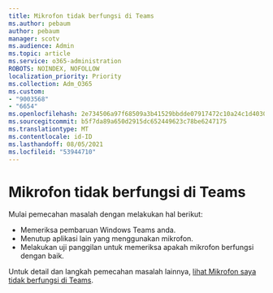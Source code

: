 ```yaml
---
title: Mikrofon tidak berfungsi di Teams
ms.author: pebaum
author: pebaum
manager: scotv
ms.audience: Admin
ms.topic: article
ms.service: o365-administration
ROBOTS: NOINDEX, NOFOLLOW
localization_priority: Priority
ms.collection: Adm_O365
ms.custom:
- "9003568"
- "6654"
ms.openlocfilehash: 2e734506a97f68509a3b41529bbdde07917472c10a24c1d40305fdad7feff41a
ms.sourcegitcommit: b5f7da89a650d2915dc652449623c78be6247175
ms.translationtype: MT
ms.contentlocale: id-ID
ms.lasthandoff: 08/05/2021
ms.locfileid: "53944710"
---
```

# <a name="microphone-isnt-working-in-teams"></a>Mikrofon tidak berfungsi di Teams

Mulai pemecahan masalah dengan melakukan hal berikut:

- Memeriksa pembaruan Windows Teams anda.
- Menutup aplikasi lain yang menggunakan mikrofon.
- Melakukan uji panggilan untuk memeriksa apakah mikrofon berfungsi dengan baik.

Untuk detail dan langkah pemecahan masalah lainnya, [lihat Mikrofon saya tidak berfungsi di Teams](https://support.microsoft.com/office/666d1123-9dd0-4a31-ad2e-a758b204f33a).
